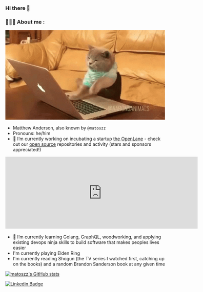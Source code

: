 ### Hi there 👋
### 👨‍💻🐱 About me :

![](cat-typing.gif)

- Matthew Anderson, also known by `@matoszz`
- Pronouns: he/him
- 🔭 I’m currently working on incubating a startup [the OpenLane](https://theopenlane.io) - check out our [open source](https://github.com/theopenlane) repositories and activity (stars and sponsors appreciated!)
<iframe src="https://github.com/sponsors/theopenlane/card" title="Sponsor theopenlane" height="225" width="600" style="border: 0;"></iframe>

- 🌱 I’m currently learning Golang, GraphQL, woodworking, and applying existing devops ninja skills to build software that makes peoples lives easier
- I'm currently playing Elden Ring
- I'm currently reading Shogun (the TV series I watched first, catching up on the books) and a random Brandon Sanderson book at any given time

[![matoszz's GitHub stats](https://github-readme-stats.vercel.app/api?username=matoszz&show_icons=true&theme=radical&hide_rank=true&hide=stars)](https://github.com/anuraghazra/github-readme-stats)

[![Linkedin Badge](https://img.shields.io/badge/LinkedIn-blue?style=for-the-badge&logo=linkedin&logoColor=white)](https://www.linkedin.com/in/matthew-anderson-a98b0a33/)
